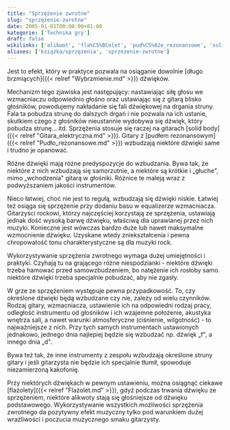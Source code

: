 ```yaml
---
title: "Sprzężenie zwrotne"
slug: "sprzężenie-zwrotne"
date: 2005-01-01T00:00:00+01:00
kategorie: ['Technika gry']
draft: false
wikilinks: ['alikwot', 'fla%C5%BColet', 'pud%C5%82o_rezonansowe', 'solid_body', 'wybrzmienie']
aliases: ['książka/sprzężenia', 'sprzezenie-zwrotne']
---
```

Jest to efekt, który w praktyce pozwala na osiąganie dowolnie [długo
brzmiących]({{< relref "Wybrzmienie.md" >}}) dźwięków.

Mechanizm tego zjawiska jest następujący: nastawiając siłę głosu we
wzmacniaczu odpowiednio głośno oraz ustawiając się z gitarą blisko
głośników, powodujemy nakładanie się fali dźwiękowej na drgania
struny. Fala ta pobudza strunę do dalszych drgań i nie pozwala na ich
ustanie, skutkiem czego z głośników nieustannie wydobywa się dźwięk,
który pobudza strunę... itd. Sprzężenia stosuje się raczej na gitarach
[solid body]({{< relref "Gitara_elektryczna.md" >}}). Gitary z [pudłem
rezonansowym]({{< relref "Pudło_rezonansowe.md" >}}) wzbudzają niektóre dźwięki
same i trudno je opanować.

Różne dźwięki mają różne predyspozycje do wzbudzania. Bywa tak, że
niektóre z nich wzbudzają się samorzutnie, a niektóre są krótkie i
„głuche", mimo „wchodzenia" gitarą w głośniki. Różnice te maleją wraz
z podwyższaniem jakości instrumentów.

Nieco łatwiej, choć nie jest to regułą, wzbudzają się dźwięki niskie.
Łatwiej też osiąga się sprzężenie przy dodaniu basu w equalizerze
wzmacniacza. Gitarzyści rockowi, którzy najczęściej korzystają ze
sprzężenia, ustawiają jednak dość wysoką barwę dźwięku, właściwą dla
uprawianej przez nich muzyki. Konieczne jest wówczas bardzo duże lub
nawet maksymalne wzmocnienie dźwięku. Uzyskane wtedy zniekształcenia i
pewna chropowatość tonu charakterystyczne są dla muzyki rock.

Wykorzystywanie sprzężenia zwrotnego wymaga dużej umiejętności i
praktyki. Czyhają tu na grającego różne niespodzianki - niektóre dźwięki
trzeba hamować przed samowzbudzeniem, bo natężenie ich rosłoby samo.
niektóre dźwięki trzeba specjalnie pobudzać, aby nie zgasły.

W grze ze sprzężeniem występuje pewna przypadkowość. To, czy określone
dźwięki będą wzbudzane czy nie, zależy od wielu czynników. Rodzaj
gitary, wzmacniacza, ustawienie ich na odpowiedni rodzaj pracy,
odległość instrumentu od głośników i ich wzajemne położenie, akustyka
wnętrza sali, a nawet warunki atmosferyczne (ciśnienie, wilgotność) - to
najważniejsze z nich. Przy tych samych instrumentach ustawionych
jednakowo, jednego dnia najlepiej będzie się wzbudzać np. dźwięk „f", a
innego dnia „d".

Bywa też tak, że inne instrumenty z zespołu wzbudzają określone struny
gitary i jeśli gitarzysta nie będzie ich specjalnie tłumił, spowoduje
niezamierzoną kakofonię.

Przy niektórych dźwiękach w pewnym ustawieniu, można osiągnąć ciekawe
[flażolety]({{< relref "Flażolet.md" >}}), gdyż podczas trwania dźwięku ze
sprzężeniem, niektóre alikwoty<!-- link nie odnosił się do niczego: 'Sprzężenie zwrotne' ('content/książka/Sprzężenie_zwrotne.md') links to 'alikwot' ('content/książka/alikwot.md') and that does not exist --> stają się
głośniejsze od dźwięku podstawowego. Wykorzystywanie wszystkich
możliwości sprzężenia zwrotnego da pozytywny efekt muzyczny tylko pod
warunkiem dużej wrażliwości i poczucia muzycznego smaku gitarzysty.

